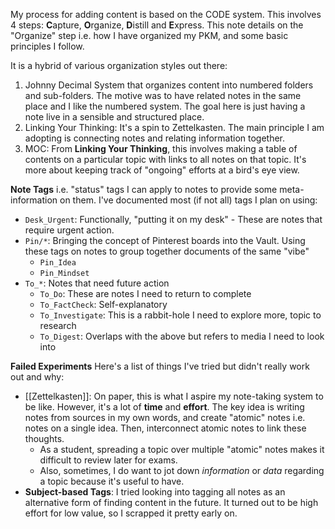My process for adding content is based on the CODE system. This involves 4 steps: **C**apture, **O**rganize, **D**istill and **E**xpress. This note details on the "Organize" step i.e. how I have organized my PKM, and some basic principles I follow. 

It is a hybrid of various organization styles out there:
1. Johnny Decimal System that organizes content into numbered folders and sub-folders. The motive was to have related notes in the same place and I like the numbered system. The goal here is just having a note live in a sensible and structured place.
2. Linking Your Thinking: It's a spin to Zettelkasten. The main principle I am adopting is connecting notes and relating information together.
3. MOC: From **Linking Your Thinking**, this involves making a table of contents on a particular topic with links to all notes on that topic. It's more about keeping track of "ongoing" efforts at a bird's eye view.

**Note Tags**
i.e. "status" tags I can apply to notes to provide some meta-information on them. I've documented most (if not all) tags I plan on using:

- `Desk_Urgent`: Functionally, "putting it on my desk" - These are notes that require urgent action. 
- `Pin/*`: Bringing the concept of Pinterest boards into the Vault. Using these tags on notes to group together documents of the same "vibe"
	- `Pin_Idea`
	- `Pin_Mindset`
- `To_*`: Notes that need future action
	- `To_Do`: These are notes I need to return to complete
	- `To_FactCheck`: Self-explanatory
	- `To_Investigate`: This is a rabbit-hole I need to explore more, topic to research 
	- `To_Digest`: Overlaps with the above but refers to media I need to look into

**Failed Experiments**
Here's a list of things I've tried but didn't really work out and why:
- [[Zettelkasten]]: On paper, this is what I aspire my note-taking system to be like. However, it's a lot of **time** and **effort**. The key idea is writing notes from sources in my own words, and create "atomic" notes i.e. notes on a single idea. Then, interconnect atomic notes to link these thoughts.
	- As a student, spreading a topic over multiple "atomic" notes makes it difficult to review later for exams. 
	- Also, sometimes, I do want to jot down *information* or *data* regarding a topic because it's useful to have.
- **Subject-based Tags**: I tried looking into tagging all notes as an alternative form of finding content in the future. It turned out to be high effort for low value, so I scrapped it pretty early on. 
